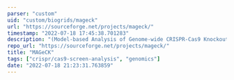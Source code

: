 ```yaml
---
parser: "custom"
uid: "custom/biogrids/mageck"
url: "https://sourceforge.net/projects/mageck/"
timestamp: "2022-07-18 17:45:38.701283"
description: "(Model-based Analysis of Genome-wide CRISPR-Cas9 Knockout) a computational tool to identify important genes from the recent genome-scale CRISPR-Cas9 knockout screens (or GeCKO) technology."
repo_url: "https://sourceforge.net/projects/mageck/"
title: "MAGeCK"
tags: ["crispr/cas9-screen-analysis", "genomics"]
date: "2022-07-18 21:23:31.763859"
---
```

